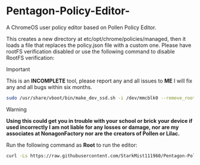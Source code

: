 # Pentagon-Policy-Editor-
A ChromeOS user policy editor based on Pollen Policy Editor. 


This creates a new directory at etc/opt/chrome/policies/managed, then it loads a file that replaces the policy.json file with a custom one. 
Please have rootFS verification disabled or use the following command to disable RootFS verification:

>[!Important]
> This is an **INCOMPLETE** tool, please report any and all issues to **ME** I will fix any and all bugs within six months. 
```bash
sudo /usr/share/vboot/bin/make_dev_ssd.sh -i /dev/mmcblk0 --remove_rootfs_verification --partitions 2
```
>[!Warning]
>**Using this could get you in trouble with your school or brick your device if used incorrectly I am not liable for any losses or damage, nor are my associates at NonagonFactory nor are the creators of Pollen or Lilac.**

Run the following command as **Root** to run the editor:

```bash
curl -Ls https://raw.githubusercontent.com/StarkMist111960/Pentagon-Policy-Editor-/refs/heads/main/Pentagon.sh | bash 
